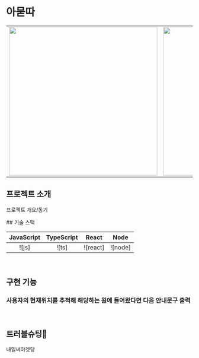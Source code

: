 # 아묻따

<table>
  <tr>
    <td>
      <img alt="" src="https://user-images.githubusercontent.com/66459715/208659799-f66c11f5-09bf-43a1-b5f2-a89aaceaf37e.png" width="400">
    </td>
    <td>
      <img alt="" src="https://user-images.githubusercontent.com/66459715/208660952-5ff97ce6-5eea-4840-81db-98577e2a32e5.png" width="400">
    </td>
    <td>
      <img alt="" src="https://user-images.githubusercontent.com/66459715/208668164-394de55d-f785-499d-a5ea-9458b8ffef87.png" width="400">
    </td>
  </tr>
</table>

## 프로젝트 소개

<p align="justify">
프로젝트 개요/동기
</p>
## 기술 스택

| JavaScript | TypeScript |  React   |  Node   |
| :--------: | :--------: | :------: | :-----: |
|   ![js]    |   ![ts]    | ![react] | ![node] |

<br>

## 구현 기능

### 사용자의 현재위치를 추적해 해당하는 원에 들어왔다면 다음 안내문구 출력

<br>

## 트러블슈팅🔫

<p align="justify">
내일써야겟당
</p>

<br>


